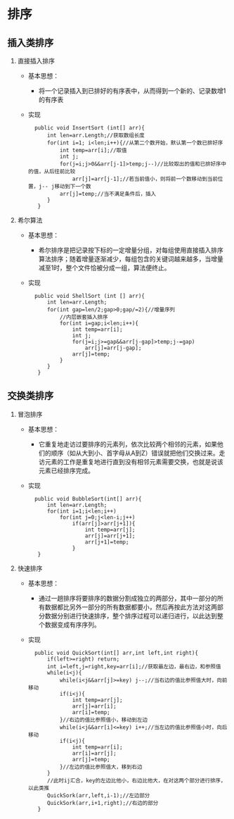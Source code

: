 # 排序

## 插入类排序
1. 直接插入排序
	* 基本思想：
		* 将一个记录插入到已排好的有序表中，从而得到一个新的、记录数增1的有序表
	* 实现

			public void InsertSort (int[] arr){
				int len=arr.Length;//获取数组长度
				for(int i=1; i<len;i++){//从第二个数开始，默认第一个数已排好序
					int temp=arr[i];//取值
					int j;
					for(j=i;j>0&&arr[j-1]>temp;j--)//比较取出的值和已排好序中的值，从后往前比较
						arr[j]=arr[j-1];//若当前值小，则将前一个数移动到当前位置，j-- j移动到下一个数
					arr[j]=temp;//当不满足条件后，插入
				}
			 }

2. 希尔算法
	* 基本思想：
		* 希尔排序是把记录按下标的一定增量分组，对每组使用直接插入排序算法排序；随着增量逐渐减少，每组包含的关键词越来越多，当增量减至1时，整个文件恰被分成一组，算法便终止。
	* 实现
	
			public void ShellSort (int [] arr){
				int len=arr.Length;
				for(int gap=len/2;gap>0;gap/=2){//增量序列
					//内层嵌套插入排序
					for(int i=gap;i<len;i++){
						int temp=arr[i];
						int j;
						for(j=i;j>=gap&&arr[j-gap]>temp;j-=gap)
							arr[j]=arr[j-gap];
						arr[j]=temp;
					}
				}
			 }

## 交换类排序
1. 冒泡排序
	* 基本思想：
		* 它重复地走访过要排序的元素列，依次比较两个相邻的元素，如果他们的顺序（如从大到小、首字母从A到Z）错误就把他们交换过来。走访元素的工作是重复地进行直到没有相邻元素需要交换，也就是说该元素已经排序完成。
	* 实现
	
			public void BubbleSort(int[] arr){
				int len=arr.Length;
				for(int i=1;i<len;i++)
					for(int j=0;j<len-i;j++)
						if(arr[j]>arr[j+1]){
							int temp=arr[j];
							arr[j]=arr[j+1];
							arr[j+1]=temp;
						}
			 }
2. 快速排序
	* 基本思想：
		* 通过一趟排序将要排序的数据分割成独立的两部分，其中一部分的所有数据都比另外一部分的所有数据都要小，然后再按此方法对这两部分数据分别进行快速排序，整个排序过程可以递归进行，以此达到整个数据变成有序序列。
	* 实现
	
			public void QuickSort(int[] arr,int left,int right){
				if(left>=right) return;
				int i=left,j=right,key=arr[i];//获取最左边，最右边，和参照值
				while(i<j){
					while(i<j&&arr[j]>=key) j--;//当右边的值比参照值大时，向前移动
					if(i<j){
						int temp=arr[j];
						arr[j]=arr[i];
						arr[i]=temp;
					}//右边的值比参照值小，移动到左边
					while(i<j&&arr[i]<=key) i++;//当左边的值比参照值小时，向后移动
					if(i<j){
						int temp=arr[i];
						arr[i]=arr[j];
						arr[j]=temp;
					}//左边的值比参照值大，移到右边		
				}
				//此时ij汇合，key的左边比他小，右边比他大，在对这两个部分进行排序，以此类推
				QuickSork(arr,left,i-1);//左边部分
				QuickSork(arr,i+1,right);//右边的部分
			 }